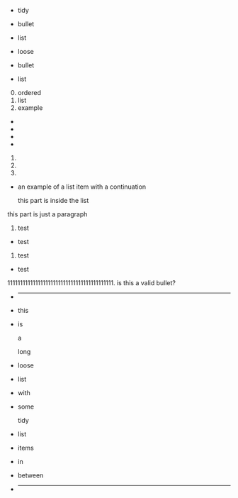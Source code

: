  - tidy
 - bullet
 - list


 - loose

 - bullet

 - list


 0. ordered
 1. list
 2. example


 -
 -
 -
 -


 1.
 2.
 3.


 -  an example
of a list item
       with a continuation

    this part is inside the list

   this part is just a paragraph


 1. test
 -  test
 1. test
 -  test


111111111111111111111111111111111111111111. is this a valid bullet?

 - _________________________

 - this
 - is

   a

   long
 - loose
 - list

 - with
 - some

   tidy

 - list
 - items
 - in

 - between
 - _________________________
